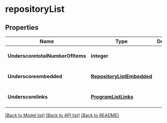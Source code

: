 # repositoryList

## Properties
Name | Type | Description | Notes
------------ | ------------- | ------------- | -------------
**UnderscoretotalNumberOfItems** | **integer** |  | [optional] [default to null]
**Underscoreembedded** | [**RepositoryListEmbedded**](RepositoryListEmbedded.md) |  | [optional] [default to null]
**Underscorelinks** | [**ProgramListLinks**](ProgramListLinks.md) |  | [optional] [default to null]

[[Back to Model list]](../README.md#documentation-for-models) [[Back to API list]](../README.md#documentation-for-api-endpoints) [[Back to README]](../README.md)


